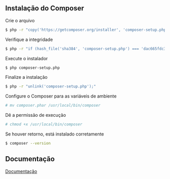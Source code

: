 ## Instalação do Composer

Crie o arquivo
```bash
$ php -r "copy('https://getcomposer.org/installer', 'composer-setup.php');"
```

Verifique a integridade
```bash
$ php -r "if (hash_file('sha384', 'composer-setup.php') === 'dac665fdc30fdd8ec78b38b9800061b4150413ff2e3b6f88543c636f7cd84f6db9189d43a81e5503cda447da73c7e5b6') { echo 'Installer verified'.PHP_EOL; } else { echo 'Installer corrupt'.PHP_EOL; unlink('composer-setup.php'); exit(1); }"
```

Execute o instalador
```bash
$ php composer-setup.php

```

Finalize a instalação
```bash
$ php -r "unlink('composer-setup.php');"
```

Configure o Composer para as variáveis de ambiente
```bash
# mv composer.phar /usr/local/bin/composer
```

Dê a permissão de execução
```bash
# chmod +x /usr/local/bin/composer
```

Se houver retorno, está instalado corretamente
```bash
$ composer --version
```
## Documentação

[Documentação](https://getcomposer.org/)